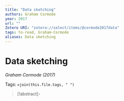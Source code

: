 ```yaml
---
title: "Data sketching"
authors: Graham Cormode
year: 2017
url: ""
Zotero URI: "zotero://select/items/@cormode2017data"
tags: to-read, Graham-Cormode
aliases: Data sketching
---
```


# Data sketching  
_Graham Cormode (2017)_

Tags: `=join(this.file.tags, " ")`

> [!abstract]-
> 


